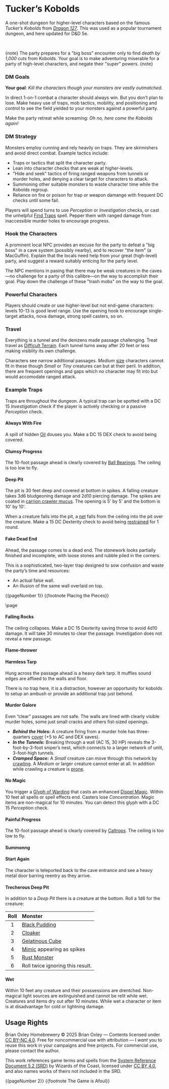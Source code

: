 # Tucker&rsquo;s Kobolds

A one-shot dungeon for higher-level characters based on the famous _Tucker&rsquo;s Kobolds_ from [_Dragon 127_](https://media.wizards.com/2014/downloads/dnd/TuckersKobolds.pdf). This was used as a popular tournament dungeon, and here updated for D&amp;D 5e.

<br/>

{note}
The party prepares for a "big boss" encounter only to find _death by 1,000 cuts_ from Kobolds.
Your goal is to make adventuring miserable for a party of high-level characters, and negate their "super" powers.
{note}

### DM Goals

**Your goal**: _Kill the characters though your monsters are vastly outmatched_.

In direct 1-on-1 combat a character should always win. But you don&rsquo;t plan to lose. Make heavy use of traps, mob tactics, mobility, and positioning and control to see the field yielded to your monsters against a powerful party.

Make the party retreat while screaming: _Oh no, here come the Kobolds again!_

### DM Strategy

Monsters employ cunning and rely heavily on traps. They are skirmishers and avoid direct combat. Example tactics include:

- Traps or tactics that split the character party.
- Lean into character checks that are weak at higher-levels.
- "Hide and seek" tactics of firing ranged weapons from tunnels or murder holes, and denying a clear target for characters to attack.
- Summoning other suitable monsters to waste character time while the Kobolds regroup.
- Reliance on fire or poison for trap or weapon damange with frequent DC checks until some fail.

Players will spend turns to use _Perception_ or _Investigation_ checks, or cast the unhelpful [Find Traps](https://www.dndbeyond.com/sources/dnd/br-2024/spell-descriptions#FindTraps) spell. Pepper them with ranged damage from inaccessible murder holes to encourage progress.

### Hook the Characters

A prominent local NPC provides an excuse for the party to defeat a "big boss" in a cave system (possibly nearby), and to recover "the item" (a MacGuffin). Explain that the locals need help from your great (high-level) party, and suggest a reward suitably enticing for the party level.

The NPC mentions in pasing that there may be weak creatures in the caves&mdash;no challenge for a party of this callibre&mdash;on the way to accomplish their goal. Play down the challenge of these "trash mobs" on the way to the goal.

### Powerful Characters

Players should create or use higher-level but not end-game characters: levels 10-13 is good level range. Use the opening hook to encourage single-target attacks, nova damage, strong spell casters, so on.

### Travel

Everything is a tunnel and the denizens made passage challenging. Treat travel as [Difficult Terrain](https://www.dndbeyond.com/sources/dnd/br-2024/rules-glossary#DifficultTerrain). Each tunnel turns away after 20 feet or less making visiblity its own challenge.

Characters see narrow additional passages. _Medium_ [size](https://www.dndbeyond.com/sources/dnd/br-2024/rules-glossary#Size) characters cannot fit in these though _Small_ or _Tiny_ creatures can but at their peril. In addition, there are frequent openings and gaps which no character may fit into but would accomodate ranged attack.

### Example Traps

Traps are throughout the dungeon. A typical trap can be spotted with a DC 15 _Investigation_ check if the player is actively checking or a passive _Perception_ check.

#### Always With Fire

A spill of hidden [Oil](https://www.dndbeyond.com/sources/dnd/br-2024/equipment#Oil1SP) douses you. Make a DC 15 DEX check to avoid being covered.

#### Clumsy Progress

The 10-foot passage ahead is clearly covered by [Ball Bearings](https://www.dndbeyond.com/sources/dnd/br-2024/equipment#BallBearings1GP). The ceiling is too low to fly.

#### Deep Pit

The pit is 30 feet deep and covered at bottom in spikes. A falling creature takes 3d6 bludgeoning damage and 2d10 piercing damage. The spikes are coated in [carrion crawler mucus](https://www.dndbeyond.com/equipment/555-carrion-crawler-mucus). The opening is 5' by 5' and the bottom is 10' by 10'.

When a creature falls into the pit, a [net](https://www.dndbeyond.com/sources/dnd/br-2024/equipment#Net1GP) falls from the ceiling into the pit over the creature. Make a 15 DC Dexterity check to avoid being [restrained](https://www.dndbeyond.com/sources/dnd/br-2024/rules-glossary#RestrainedCondition) for 1 round.

#### Fake Dead End

Ahead, the passage comes to a dead end. The stonework looks partially finished and incomplete, with loose stones and rubble piled in the corners.

This is a sophisticated, two-layer trap designed to sow confusion and waste the party&rsquo;s time and resources:

- An actual false wall.
- An illusion of the same wall overlaid on top.

{{pageNumber 1}}
{{footnote Placing the Pieces}}

\page

#### Falling Rocks

The ceiling collapses. Make a DC 15 Dexterity saving throw to avoid 4d10 damage. It will take 30 minutes to clear the passage. Investigation does not reveal a new passage.

#### Flame-thrower

#### Harmless Tarp

Hung across the passage ahead is a heavy dark tarp. It muffles sound edges are affixed to the walls and floor.

There is no trap here, it is a distraction, however an opportunity for kobolds to setup an ambush or provide an additional trap just behond.

#### Murder Galore

Even &ldquo;clear&rdquo; passages are not safe. The walls are lined with clearly visible murder holes, some just small cracks and others fist-sized openings.

- _**Behind the Holes:**_ A creature firing from a murder hole has three-quarters [cover](https://www.dndbeyond.com/sources/dnd/br-2024/rules-glossary#Cover) (+5 to AC and DEX saves).
- _**In the Tunnels:**_ Breaking through a wall (AC 15, 30 HP) reveals the 3-foot-by-3-foot sniper&rsquo;s nest, which connects to a larger network of unlit, 3-foot-high tunnels.
- _**Cramped Space:**_ A _Small_ creature can move through this network by [crawling](https://www.dndbeyond.com/sources/dnd/br-2024/rules-glossary#Crawling). A _Medium_ or larger creature cannot enter at all. In addition while crawling a creature is [prone](https://www.dndbeyond.com/sources/dnd/br-2024/rules-glossary#ProneCondition).

#### No Magic

You trigger a [Glyph of Warding](https://www.dndbeyond.com/sources/dnd/br-2024/spell-descriptions#GlyphofWarding) that casts an enhanced [Dispel Magic](https://www.dndbeyond.com/sources/dnd/br-2024/spell-descriptions#DispelMagic). Within 10 feet all spells or spell effects end. Casters lose _Concentration_. Magic items are non-magical for 10 minutes. You can detect this glyph with a DC 15 _Perception_ check.

#### Painful Progress

The 10-foot passage ahead is clearly covered by [Caltrops](https://www.dndbeyond.com/sources/dnd/br-2024/equipment#Caltrops1GP). The ceiling is too low to fly.

#### Summonng

#### Start Again

The character is teleported back to the cave entrance and see a heavy metal door barring reentry as they arrive.

#### Trecherous Deep Pit

In addition to a _Deep Pit_ there is a creature at the bottom. Roll a 1d6 for the creature:

| Roll | Monster |
|:--:|:--|
| 1 | [Black Pudding](https://www.dndbeyond.com/monsters/5194925-black-pudding) |
| 2 | [Cloaker](https://www.dndbeyond.com/monsters/5194946-cloaker) |
| 3 | [Gelatinous Cube](https://www.dndbeyond.com/monsters/5195005-gelatinous-cube) |
| 4 | [Mimic](https://www.dndbeyond.com/monsters/5195123-mimic) appearing as spikes |
| 5 | [Rust Monster](https://www.dndbeyond.com/monsters/5195186-rust-monster) |
| 6 | Roll twice ignoring this result. |

#### Wet

Within 10 feet any creature and their posssessions are drentched. Non-magical light sources are extinguished and cannot be relit while wet. Creatures and items dry out after 10 minutes. While wet a character or item is at disadvantage for cold or lightning damage.

## Usage Rights

Brian Oxley Homebrewery &copy; 2025 Brian Oxley &mdash; Contents licensed under [CC BY-NC 4.0](https://creativecommons.org/licenses/by-nc/4.0/). Free for noncommercial use with attribution &mdash; I _want_ you to reuse this work in your campaigns and free projects. For commercial use, please contact the author.

This work references game terms and spells from the [System Reference Document 5.2 (SRD)](https://dnd.wizards.com/resources/systems-reference-document) by Wizards of the Coast, licensed under [CC BY 4.0](https://creativecommons.org/licenses/by/4.0/), and also names works of theirs not included in the SRD.

{{pageNumber 2}}
{{footnote The Game is Afoul}}
